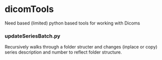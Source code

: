 # dicomTools
Need based (limited) python based tools for working with Dicoms

### updateSeriesBatch.py
Recursively walks through a folder structer and changes (inplace or copy) series description and number to reflect folder structure.
